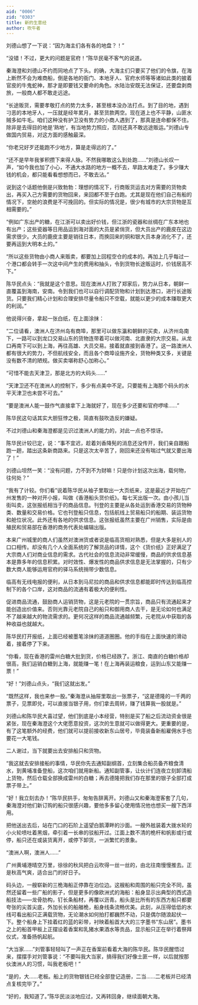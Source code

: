 ```yaml
---
aid: "0006"
zid: "0303"
title: 新的生意经
author: 吹牛者
---
```


刘德山想了一下说：“因为海主们各有各的地盘？！”

“没错！不过，更大的问题是官府！”陈华民毫不客气的说道。

秦海澄和刘德山不约而同地点了下头。的确，大海主们只要买了他们的令旗，在海上断然不会为难商船，倒是各地的衙门、本地牙人、官府水师等等诸如此类的披着官皮的牛鬼蛇神，那才是即要钱又要命的角色。水陆治安既无法保证，还要盘剥商旅，一般商人都不敢走远途。

“长途贩货，需要孝敬打点的势力太多，甚至根本没办法打点。到了目的地，遇到刁恶的本地牙人，一压就是经年累月，甚至货款两空。现在道上也不平静，山匪水贼多如牛毛。咱们这种没有护卫没有势力的小商人遇到了，那真是连命都保不住。除非是去得目的地是‘熟地’，有当地势力照应，否则还真不敢远途贩运。”刘德山专做国内贸易，对这方面的感触最深。

“你老兄好歹还能跑不少地方，算是走得远的了。”

“还不是早年我爹积攒下来得人脉。不然我哪敢这么到处跑……”刘德山长叹一声，“如今我也加了小心，不通大水路的地方一概不去，旱路太难走了。多少赚大钱的机会，都只能看看想想而已，不敢去沾。”

说到这个话题他倒是兴致勃勃：理想的情况下，行商贩货运去对方需要的货物卖出，再买入己方需要的货物回来，来回都不至于白跑。尤其是现在他们自己有船的情况下，空舱的浪费是不可挽回的。但实际的情况是，很少有城市的大宗货物是互相需要的。”

“例如广东出产的糖，在江浙可以卖出好价钱，但江浙的瓷器和丝绸在广东本地也有出产；这些瓷器等日用品运到海对面的大员是紧俏货，但大员出产的鹿皮在这边需求很少。大员的鹿皮主要是销往日本，而换回来的铜和银大员本身消化不了，还要再运到大明本土的。”

“所以这些货物由小商人来贩卖，都要加上回程空仓的成本的。再加上几乎每过一个港口都会转手一次这中间产生的费用和抽头，令到货物长途贩运时，价钱居高不下。”

陈华民点头：“我就是这个意思。现在澳洲人打败了郑家后，势力从日本，朝鲜一直覆盖到海南，安南。令到我们也可以自行调配货物和计划到达港口，进行长途贩货。只要我们精心计划和合理安排尽量令船只不空载，就能以更少的成本赚取更大的利润。”

他说得兴奋，拿起一张白纸，在上面涂抹：

“二位请看，澳洲人在济州岛有商埠，那里可以做东瀛和朝鲜的买卖，从济州岛南下，一路可以到龙口交易山东的货物连带着可以做河南、北直隶的大宗交易。从龙口再南下可以到上海，再往高雄、大员交易。接着就直接到香港了。这一路澳洲人都有很大的势力，不但航线安全，而且各个商埠设施齐全，货物种类又多，关键是没有数不清的陋规。做买卖堪称舒心加称心。”

“可惜不能去天津卫，那是北方的大码头……”

“天津卫还不在澳洲人的控制下，多少有点美中不足。只要能有上海那个码头的水平天津卫也未尝不可去。”

“要是澳洲人能一鼓作气直接拿下上海就好了，现在多少还要和官府啰嗦……”

陈华民这句话其实大胆狂悖之极，简直有鼓吹造反的嫌疑。

不过刘德山和秦海澄都是见识过澳洲人的能力的，对此一点也不惊讶。

陈华民计较已定，说：“事不宜迟，趁着刘香降髡的消息还没传开，我们亲自跟船跑一趟，踏出这条新商路来。只是这次太辛苦了，刚回来还没有喘过气就又要出海了！”

刘德山坦然一笑：“没有问题，力不到不为财嘛！只是你计划这次出海，载何物，往何处？”

“我有了计较。你们看”说着陈华民从袖子里取出一大页纸来，这是最近才开始在广州发售的一种对开小报，叫做《香港船头货价纸》。每七天出版一次。由小孩儿当街叫卖，这张报纸相当于的商品信息。刊登的主要是从各处运到香港交易的货物种类、数量和交易价格。它也刊登船只信息，包括航线上贸易船只的船期、装运货物和舱位状况。此外还有各地的供求信息。这张报纸虽然主要在广州销售，实际是由殖民和贸易部在香港的商务代表处编辑出版。

本来广州城里的商人们虽然对澳洲货或者说是临高货相对熟悉，但是大多是别人的口口相传。却没有几个人全面系统的了解货品的详情，这个《货价纸》正好满足了大宗商人们对商业信息的需求。古代社会的信息流动非常缓慢，商品的供求信息基本是靠多年的信息积累。对时效性、爆发性的商品供求信息是无法掌握的，只有少数大商人能够运用官府的驿马系统捎带少数信息。

临高有无线电报的便利，从日本到马尼拉的商品和供求信息都能即时传达到临高控制下的各个口岸，这对商品的流通有着极大的便利性。

促进商品流通，鼓励商人运销货物，这是元老院的一贯宗旨，商品只有流通起来才能创造出价值来。否则光靠元老院自己的船只和御用商人去干，是无论如何也满足不了越来越大的物流需求的。更何况这样的商品流通越频繁，元老院从中获取的各种收益也就越大。

陈华民打开报纸，上面已经被墨笔涂抹的道道圈圈。他的手指在上面快速的滑动着，接着停了下来。

“你看，现在香港的雷州白糖大批到货，价格已经跌了。浙江、南直的白糖价格却很高，我们运销白糖到上海，就能赚一笔！在上海再装运粮食，运到山东又能赚一票！”

“好！”刘德山点头，“我们这就出发。”

“既然这样，我也来参一股。”秦海澄从抽屉里取出一张票子，“这是德隆的一千两的票子，见票即兑，可以直接当银子用，你们拿去周转，赚了钱算我一股就是。”

刘德山和陈华民大喜过望，他们到底是小本经营，特别是买了船之后流动资金很是紧张，现在秦海澄这个大佬愿意投资，这次的生意就可以做得更大。更重要的是，有了这笔额外的经费，他们就可以提前接收新东山居号，毕竟装备新船雇佣水手也要花一大笔钱。

二人谢过，当下就要出去安排船只和货物。

“我这就去安排接船的事情，华民你先去通知副纲首，立刻集合船员备齐粮食清水，到黄埔准备登船，这次咱们就用新船。通知副管事，让伙计们连夜立刻卸清船上货物，然后仓载全部换成雷州的白糖；再去德隆把我们存在那里的银子全部打成票子带上。”

“好！我立刻去办！”陈华民拱手，匆匆告辞离开。刘德山又和秦海澄客套了几句，秦海澄对他们新订购的船只很感兴趣，要他多多留心使用情况他也想买一艘下西洋用。

把他送出去后，站在门口的石阶上遥望白鹅潭畔的沙面。一艘外舷装着大拨水轮的小火轮喷吐着黑烟，牵引着一长串的驳船开过。江面上数不清的桅杆和帆影或行或停，船只还在或装货离开，或停下卸货，一派繁忙的景象。

“澳洲人啊，澳洲人……”

广州黄埔港晴空万里，徐徐的秋风把白云吹得一丝一丝的，由北往南慢慢推去。正是秋高气爽，适合出门的好日子。

码头边，一艘崭新的三桅海船正停靠在泊位边。这艘船和周围的船只完全不同，虽然还留着一些广船的影子，但是更多的像欧洲式的海船：船身显示出典型的西式造船技法——龙骨肋构，钉长条船材，再覆以沥青。船头是比所有的东西方船只都要夸张的尖首尖底，外加长长的船艏桅，船身线条流畅优美。此刻，从压得低低的水线可看出船只正满载货物，无论潮水如何拍打都巍然不动，只是偶尔随浪起伏一下。整个船身上下挂着红的蓝的彩带，衬映着船首大大的三字墨书“东山居”。墨书之上的船首甲板上正摆设着香案和乳猪水果酒水等贡品，显示船只正在举行着祭拜仪式，准备扬帆起航。

“大当家……”刘管事轻轻叫了一声正在香案前看着大海的陈华民。陈华民醒悟过来，摆摆手对刘管事说：“不要叫我大当家，搞得我们好像土匪一样，以后就按那伙澳洲人的习惯，叫我老板吧！”

“是的，大……老板。船上的货物银钱已经全部登记造册，二当……二老板并已经清点复核完毕了。”

“好的，我知道了。”陈华民淡淡地应过，又再转回身，继续面朝大海。
